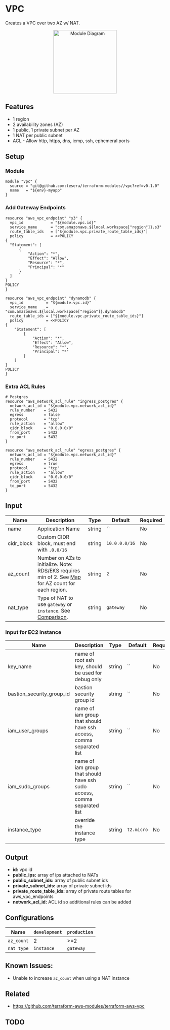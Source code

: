 # VPC
Creates a VPC over two AZ w/ NAT.

<div align="center">
  <a href="http://gordonfoundation.ca"><img src="https://raw.githubusercontent.com/tesera/terraform-modules/master/vpc/diagram.png?token=&sanitize=true" alt="Module Diagram" width="200"></a>
</div>

## Features
- 1 region
- 2 availability zones (AZ)
- 1 public, 1 private subnet per AZ
- 1 NAT per public subnet
- ACL - Allow http, https, dns, icmp, ssh, ephemeral ports

## Setup

### Module

```hcl-terraform
module "vpc" {
  source = "git@github.com:tesera/terraform-modules//vpc?ref=v0.1.0"
  name   = "${env}-myapp"
}
```

### Add Gateway Endpoints
```hcl-terraform
resource "aws_vpc_endpoint" "s3" {
  vpc_id            = "${module.vpc.id}"
  service_name      = "com.amazonaws.${local.workspace["region"]}.s3"
  route_table_ids   = ["${module.vpc.private_route_table_ids}"]
  policy            = <<POLICY
{
  "Statement": [
      {
          "Action": "*",
          "Effect": "Allow",
          "Resource": "*",
          "Principal": "*"
      }
  ]
}
POLICY
}

resource "aws_vpc_endpoint" "dynamodb" {
  vpc_id          = "${module.vpc.id}"
  service_name    = "com.amazonaws.${local.workspace["region"]}.dynamodb"
  route_table_ids = ["${module.vpc.private_route_table_ids}"]
  policy          = <<POLICY
{
    "Statement": [
        {
            "Action": "*",
            "Effect": "Allow",
            "Resource": "*",
            "Principal": "*"
        }
    ]
}
POLICY
}
```

### Extra ACL Rules
```hcl-terraform
# Postgres
resource "aws_network_acl_rule" "ingress_postgres" {
  network_acl_id = "${module.vpc.network_acl_id}"
  rule_number    = 5432
  egress         = false
  protocol       = "tcp"
  rule_action    = "allow"
  cidr_block     = "0.0.0.0/0"
  from_port      = 5432
  to_port        = 5432
}

resource "aws_network_acl_rule" "egress_postgres" {
  network_acl_id = "${module.vpc.network_acl_id}"
  rule_number    = 5432
  egress         = true
  protocol       = "tcp"
  rule_action    = "allow"
  cidr_block     = "0.0.0.0/0"
  from_port      = 5432
  to_port        = 5432
}
```

## Input
Name | Description | Type | Default | Required
-----|-------------|------|---------|----------
name | Application Name | string | `` | No
cidr_block | Custom CIDR block, must end with `.0.0/16` | string | `10.0.0.0/16` | No
az_count | Number on AZs to initialize. Note: RDS/EKS requires min of 2. See [Map](https://aws.amazon.com/about-aws/global-infrastructure/) for AZ count for each region. | string | `2` | No
nat_type | Type of NAT to use `gateway` or `instance`. See [Comparison](https://docs.aws.amazon.com/vpc/latest/userguide/vpc-nat-comparison.html). | string | `gateway` | No

### Input for EC2 instance
Name | Description | Type | Default | Required
-----|-------------|------|---------|----------
key_name                  | name of root ssh key, should be used for debug only | string | `` | No
bastion_security_group_id | bastion security group id | string | `` | No
iam_user_groups           | name of iam group that should have ssh access, comma separated list | string | `` | No
iam_sudo_groups           | name of iam group that should have ssh sudo access, comma separated list | string | `` | No
instance_type             | override the instance type | string | `t2.micro` | No

## Output
- **id:** vpc id
- **public_ips:** array of ips attached to NATs
- **public_subnet_ids:** array of public subnet ids
- **private_subnet_ids:** array of private subnet ids
- **private_route_table_ids:** array of private route tables for aws_vpc_endpoints
- **network_acl_id:** ACL id so additional rules can be added


## Configurations

Name       | `development` | `production`
-----------|---------------|------------
`az_count` | 2             | \>=2
`nat_type` | `instance`    | `gateway`

## Known Issues:
- Unable to increase `az_count` when using a NAT instance

## Related
- https://github.com/terraform-aws-modules/terraform-aws-vpc

## TODO

